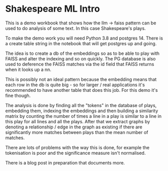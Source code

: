 # Shakespeare ML Intro 

This is a demo workbook that shows how the llm -> faiss pattern can be used to do analysis of some text. In this case Shakespeare's plays. 

To make the demo work you will need Python 3.8 and postgres 14. There is a create table string in the notebook that will get postgres up and going. 

The idea is to create a db of the embeddings so as to be able to play with FAISS and alter the indexing and so on quickly. The PG database is also used to deference the FAISS matches via the id field that FAISS returns when it looks up a nn. 

This is possibly not an ideal pattern because the embedding means that each row in the db is quite big - so for larger / real applications it's recommended to have another table that does this job. For this demo it's fine though. 

The analysis is done by finding all the "tokens" in the database of plays, embedding them, indexing the embeddings and then building a similarity matrix by counting the number of times a line in a play is similar to a line in this play for all lines and all the plays. After that we extract graphs by denoting a relationship / edge in the graph as existing if there are significantly more matches between plays than the mean number of matches. 

There are lots of problems with the way this is done, for example the tokenisation is poor and the significance measure isn't normalised. 

There is a blog post in preparation that documents more. 

